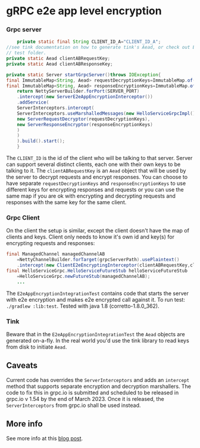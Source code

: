 # gRPC e2e app level encryption

### Grpc server

```java
    private static final String CLIENT_ID_A="CLIENT_ID_A";
//see tink documentation on how to generate tink's Aead, or check out E2eAppEncryptionIntegrationTest test in 
// test folder.
private static Aead clientABRequestKey;
private static Aead clientABResponseKey;

private static Server startGrpcServer()throws IOException{
final ImmutableMap<String, Aead> requestDecryptionKeys=ImmutableMap.of(CLIENT_ID_A,clientABRequestKey);
final ImmutableMap<String, Aead> responseEncryptionKeys=ImmutableMap.of(CLIENT_ID_A,clientABResponseKey);
    return NettyServerBuilder.forPort(SERVER_PORT)
    .intercept(new ServerE2eAppEncryptionInterceptor())
    .addService(
    ServerInterceptors.intercept(
    ServerInterceptors.useMarshalledMessages(new HelloServiceGrpcImpl().bindService(),
    new ServerRequestDecryptor(requestDecryptionKeys),
    new ServerResponseEncryptor(responseEncryptionKeys)
    )
    )
    ).build().start();
    }

```

The `CLIENT_ID` is the id of the client who will be talking to that server. Server can support several distinct clients,
each one with their own keys to be talking to it.
The `clientABRequestKey` is an `Aead` object that will be used by the server to decrypt requests and encrypt responses.
You
can choose to have separate `requestDecryptionKeys` and `responseEncryptionKeys` to use different keys for encrypting
responses and requests or you can use the same map if you are ok with encrypting and decrypting requests and responses
with the same key for the same client.

### Grpc Client

On the client the setup is similar, except the client doesn't have the map of clients and keys. Client only needs to
know it's own id and key(s) for encrypting requests and responses:

```java
final ManagedChannel managedChannelAB
    =NettyChannelBuilder.forTarget(grpcServerPath).usePlaintext()
    .intercept(new ClientE2eEncryptingInterceptor(clientABRequestKey,clientABResponseKey,CLIENT_ID_A)).build();
final HelloServiceGrpc.HelloServiceFutureStub helloServiceFutureStub
    =HelloServiceGrpc.newFutureStub(managedChannelAB);
    ...
```

The `E2eAppEncryptionIntegrationTest` contains code that starts the server with e2e encryption and makes e2e encrypted
call against it.
To run test: `./gradlew :lib:test`. Tested with java 1.8 (corretto-1.8.0_362).

### Tink

Beware that in the `E2eAppEncryptionIntegrationTest` the `Aead` objects are generated on-a-fly. In the real world you'd
use the tink library to read keys from disk to initiate `Aead`.

## Caveats

Current code has overrides the `ServerInterceptors` and adds an `intercept` method that supports separate encryption and
decryption marshallers.
The code to fix this in grpc.io is submitted and scheduled to be released in grpc.io v 1.54 by the end of March 2023.
Once it is released, the `ServerInterceptors` from grpc.io shall be used instead.

## More info

See more info at this [blog post](https://medium.com/@ioanbsu1/e2e-app-level-encryption-with-grpc-java-327987c4be27).
